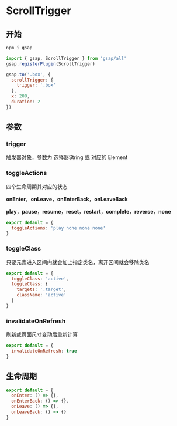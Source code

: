 # ScrollTrigger

## 开始

```bash
npm i gsap
```

```js
import { gsap, ScrollTrigger } from 'gsap/all'
gsap.registerPlugin(ScrollTrigger)

gsap.to('.box', {
  scrollTrigger: {
    trigger: '.box'
  },
  x: 200,
  duration: 2
})
```



## 参数

### trigger

触发器对象，参数为 选择器String 或 对应的 Element



### toggleActions

四个生命周期其对应的状态

**onEnter**，**onLeave**，**onEnterBack**，**onLeaveBack**

**play**，**pause**，**resume**，**reset**，**restart**，**complete**，**reverse**，**none**

```js
export default = {
  toggleActions: 'play none none none'
}
```



### toggleClass

只要元素进入区间内就会加上指定类名，离开区间就会移除类名

```js
export default = {
  toggleClass: 'active',
  toggleClass: {
    targets: '.target',
    className: 'active'
  }
}
```



### invalidateOnRefresh

刷新或页面尺寸变动后重新计算

```js
export default = {
  invalidateOnRefresh: true
}
```



## 生命周期

```js
export default = {
  onEnter: () => {},
  onEnterBack: () => {},
  onLeave: () => {},
  onLeaveBack: () => {}
}
```

